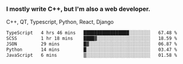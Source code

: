<h3>I mostly write C++, but I'm also a web developer.</h3>
<p>C++, QT, Typescript, Python, React, Django</p>

<!--START_SECTION:waka-->

```txt
TypeScript   4 hrs 46 mins   █████████████████░░░░░░░░   67.48 %
SCSS         1 hr 18 mins    ████▓░░░░░░░░░░░░░░░░░░░░   18.59 %
JSON         29 mins         █▓░░░░░░░░░░░░░░░░░░░░░░░   06.87 %
Python       14 mins         █░░░░░░░░░░░░░░░░░░░░░░░░   03.47 %
JavaScript   6 mins          ▒░░░░░░░░░░░░░░░░░░░░░░░░   01.58 %
```

<!--END_SECTION:waka-->
